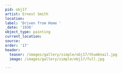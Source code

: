 ```yaml
---
pid: obj17
artist: Ernest Smith
location:
label: 'Driven from Home '
_date: '1936'
object_type: painting
current_location:
source:
order: '17'
header:
  teaser: /images/gallery/simple/obj17/thumbnail.jpg
  image: /images/gallery/simple/obj17/full.jpg

---
```

